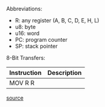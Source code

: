 Abbreviations:

  * R: any register (A, B, C, D, E, H, L)
  * u8: byte
  * u16: word
  * PC: program counter
  * SP: stack pointer

8-Bit Transfers:

| Instruction | Description  |
| ----------- | :----------: |
| MOV R R     | 





[source](http://fms.komkon.org/comp/CPUs/8080.txt)

